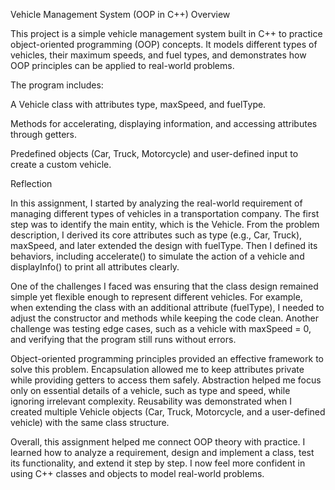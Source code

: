 Vehicle Management System (OOP in C++)
Overview

This project is a simple vehicle management system built in C++ to practice object-oriented programming (OOP) concepts. It models different types of vehicles, their maximum speeds, and fuel types, and demonstrates how OOP principles can be applied to real-world problems.

The program includes:

A Vehicle class with attributes type, maxSpeed, and fuelType.

Methods for accelerating, displaying information, and accessing attributes through getters.

Predefined objects (Car, Truck, Motorcycle) and user-defined input to create a custom vehicle.

Reflection

In this assignment, I started by analyzing the real-world requirement of managing different types of vehicles in a transportation company. The first step was to identify the main entity, which is the Vehicle. From the problem description, I derived its core attributes such as type (e.g., Car, Truck), maxSpeed, and later extended the design with fuelType. Then I defined its behaviors, including accelerate() to simulate the action of a vehicle and displayInfo() to print all attributes clearly.

One of the challenges I faced was ensuring that the class design remained simple yet flexible enough to represent different vehicles. For example, when extending the class with an additional attribute (fuelType), I needed to adjust the constructor and methods while keeping the code clean. Another challenge was testing edge cases, such as a vehicle with maxSpeed = 0, and verifying that the program still runs without errors.

Object-oriented programming principles provided an effective framework to solve this problem. Encapsulation allowed me to keep attributes private while providing getters to access them safely. Abstraction helped me focus only on essential details of a vehicle, such as type and speed, while ignoring irrelevant complexity. Reusability was demonstrated when I created multiple Vehicle objects (Car, Truck, Motorcycle, and a user-defined vehicle) with the same class structure.

Overall, this assignment helped me connect OOP theory with practice. I learned how to analyze a requirement, design and implement a class, test its functionality, and extend it step by step. I now feel more confident in using C++ classes and objects to model real-world problems.
